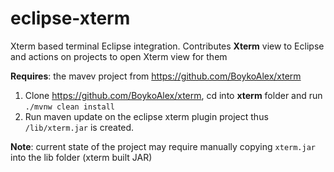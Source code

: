 # eclipse-xterm
Xterm based terminal Eclipse integration. Contributes **Xterm** view to Eclipse and actions on projects to open Xterm view for them

**Requires**: the mavev project from https://github.com/BoykoAlex/xterm

1. Clone https://github.com/BoykoAlex/xterm, cd into **xterm** folder and run `./mvnw clean install`
2. Run maven update on the eclipse xterm plugin project thus `/lib/xterm.jar` is created.

**Note**: current state of the project may require manually copying `xterm.jar` into the lib folder (xterm built JAR)
